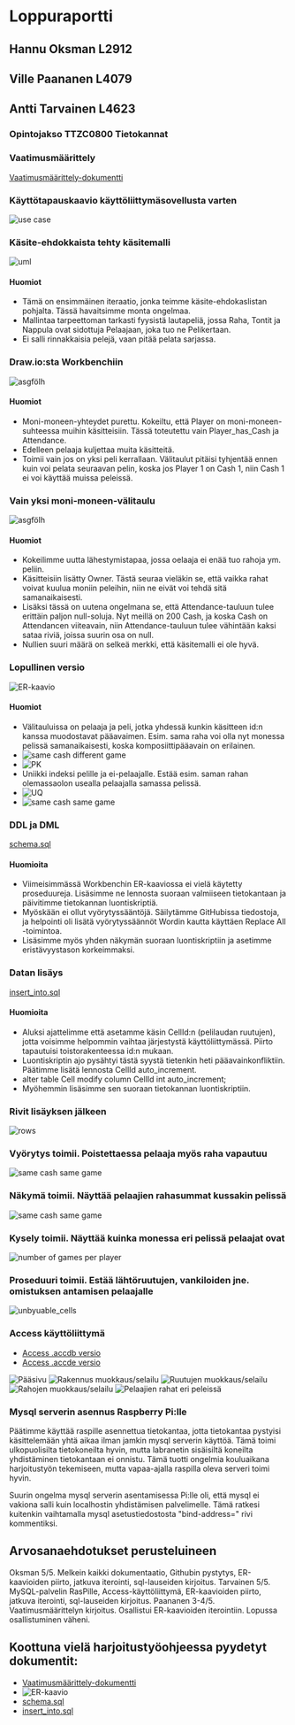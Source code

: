 # Loppuraportti

## Hannu Oksman L2912

## Ville Paananen L4079

## Antti Tarvainen L4623

### Opintojakso TTZC0800 Tietokannat

### Vaatimusmäärittely

[Vaatimusmäärittely-dokumentti](/Vaatimusmäärittely)

### Käyttötapauskaavio käyttöliittymäsovellusta varten

![use case](../Images/ttos0300_use_case.png)

### Käsite-ehdokkaista tehty käsitemalli

![uml](../Images/monopoliuml.png)

#### Huomiot
* Tämä on ensimmäinen iteraatio, jonka teimme käsite-ehdokaslistan pohjalta. Tässä havaitsimme monta ongelmaa.
* Mallintaa tarpeettoman tarkasti fyysistä lautapeliä, jossa Raha, Tontit ja Nappula ovat sidottuja Pelaajaan, joka tuo ne Pelikertaan.
* Ei salli rinnakkaisia pelejä, vaan pitää pelata sarjassa.

### Draw.io:sta Workbenchiin

![asgfölh](../Images/monopoliasgfölh.PNG)

#### Huomiot
* Moni-moneen-yhteydet purettu. Kokeiltu, että Player on moni-moneen-suhteessa muihin käsitteisiin. Tässä toteutettu vain Player_has_Cash ja Attendance.
* Edelleen pelaaja kuljettaa muita käsitteitä.
* Toimii vain jos on yksi peli kerrallaan. Välitaulut pitäisi tyhjentää ennen kuin voi pelata seuraavan pelin, koska jos Player 1 on Cash 1, niin Cash 1 ei voi käyttää muissa peleissä.

### Vain yksi moni-moneen-välitaulu

![asgfölh](../Images/monopoliumlmysql.PNG)

#### Huomiot
* Kokeilimme uutta lähestymistapaa, jossa oelaaja ei enää tuo rahoja ym. peliin.
* Käsitteisiin lisätty Owner. Tästä seuraa vieläkin se, että vaikka rahat voivat kuulua moniin peleihin, niin ne eivät voi tehdä sitä samanaikaisesti.
* Lisäksi tässä on uutena ongelmana se, että Attendance-tauluun tulee erittäin paljon null-soluja. Nyt meillä on 200 Cash, ja koska Cash on Attendancen viiteavain, niin Attendance-tauluun tulee vähintään kaksi sataa riviä, joissa suurin osa on null.
* Nullien suuri määrä on selkeä merkki, että käsitemalli ei ole hyvä.

### Lopullinen versio

![ER-kaavio](../Images/monopolifinal.PNG)

#### Huomiot
* Välitauluissa on pelaaja ja peli, jotka yhdessä kunkin käsitteen id:n kanssa muodostavat pääavaimen. Esim. sama raha voi olla nyt monessa pelissä samanaikaisesti, koska komposiittipääavain on erilainen.
* ![same cash different game](../Images/same_cash_different_game.PNG)
* ![PK](../Images/phc_pk.PNG)
* Uniikki indeksi pelille ja ei-pelaajalle. Estää esim. saman rahan olemassaolon usealla pelaajalla samassa pelissä.
* ![UQ](../Images/phc_i.PNG)
* ![same cash same game](../Images/same_cash_same_game_error.PNG)

### DDL ja DML

[schema.sql](../SQLmaterials/schema.sql)

#### Huomioita
* Viimeisimmässä Workbenchin ER-kaaviossa ei vielä käytetty proseduureja. Lisäsimme ne lennosta suoraan valmiiseen tietokantaan ja päivitimme tietokannan luontiskriptiä. 
* Myöskään ei ollut vyörytyssääntöjä. Säilytämme GitHubissa tiedostoja, ja helpointi oli lisätä vyörytyssäännöt Wordin kautta käyttäen Replace All -toimintoa.
* Lisäsimme myös yhden näkymän suoraan luontiskriptiin ja asetimme eristävyystason korkeimmaksi.

### Datan lisäys

[insert_into.sql](../SQLmaterials/insert_into.sql)

#### Huomioita
* Aluksi ajattelimme että asetamme käsin CellId:n (pelilaudan ruutujen), jotta voisimme helpommin vaihtaa järjestystä käyttöliittymässä. Piirto tapautuisi toistorakenteessa id:n mukaan.
* Luontiskriptin ajo pysähtyi tästä syystä tietenkin heti pääavainkonfliktiin. Päätimme lisätä lennosta CellId auto_increment.
* alter table Cell modify column CellId int auto_increment;
* Myöhemmin lisäsimme sen suoraan tietokannan luontiskriptiin.

### Rivit lisäyksen jälkeen

![rows](../Images/nbr_of_table_rows.PNG)

### Vyörytys toimii. Poistettaessa pelaaja myös raha vapautuu

![same cash same game](../Images/on_update_toimii.png)

### Näkymä toimii. Näyttää pelaajien rahasummat kussakin pelissä

![same cash same game](../Images/create_view.PNG)


### Kysely toimii. Näyttää kuinka monessa eri pelissä pelaajat ovat

![number of games per player](../Images/games_per_player.PNG)

### Proseduuri toimii. Estää lähtöruutujen, vankiloiden jne. omistuksen antamisen pelaajalle

![unbyuable_cells](../Images/delimiter.PNG)

### Access käyttöliittymä

* [Access .accdb versio](../SQLmaterials/Monopoliaccessdemo.accdb)
* [Access .accde versio](../SQLmaterials/Monopoliaccessdemo.accde)

![Pääsivu](../Images/AccessMain.PNG)
![Rakennus muokkaus/selailu](../Images/AccessBuildings.PNG)
![Ruutujen muokkaus/selailu](../Images/AccessCells.PNG)
![Rahojen muokkaus/selailu](../Images/AccessCash.PNG)
![Pelaajien rahat eri peleissä](../Images/AccessTotalCash.PNG)

### Mysql serverin asennus Raspberry Pi:lle

Päätimme käyttää raspille asennettua tietokantaa, jotta tietokantaa pystyisi käsittelemään yhtä aikaa ilman jamkin mysql serverin käyttöä. Tämä toimi ulkopuolisilta tietokoneilta hyvin, mutta labranetin sisäisiltä koneilta yhdistäminen tietokantaan ei onnistu. Tämä tuotti ongelmia kouluaikana harjoitustyön tekemiseen, mutta vapaa-ajalla raspilla oleva serveri toimi hyvin.

Suurin ongelma mysql serverin asentamisessa Pi:lle oli, että mysql ei vakiona salli kuin localhostin yhdistämisen palvelimelle. Tämä ratkesi kuitenkin vaihtamalla mysql asetustiedostosta "bind-address=" rivi kommentiksi.


## Arvosanaehdotukset perusteluineen

Oksman 5/5. Melkein kaikki dokumentaatio, Githubin pystytys, ER-kaavioiden piirto, jatkuva iterointi, sql-lauseiden kirjoitus.
Tarvainen 5/5. MySQL-palvelin RasPille, Access-käyttöliittymä, ER-kaavioiden piirto, jatkuva iterointi, sql-lauseiden kirjoitus.
Paananen 3-4/5. Vaatimusmäärittelyn kirjoitus. Osallistui ER-kaavioiden iterointiin. Lopussa osallistuminen väheni.


## Koottuna vielä harjoitustyöohjeessa pyydetyt dokumentit:
* [Vaatimusmäärittely-dokumentti](/Vaatimusmäärittely)
* ![ER-kaavio](../Images/monopolifinal.PNG)
* [schema.sql](../SQLmaterials/schema.sql)
* [insert_into.sql](../SQLmaterials/insert_into.sql)
